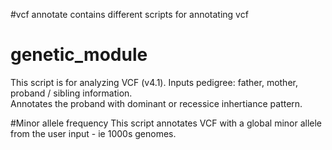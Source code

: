 #vcf annotate contains different scripts for annotating vcf 

# genetic_module
This script is for analyzing VCF (v4.1). Inputs pedigree: father, mother, proband / sibling information.  
Annotates the proband with dominant or recessice inhertiance pattern.

#Minor allele frequency
This script annotates VCF with a global minor allele from the user input - ie 1000s genomes.  

